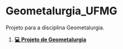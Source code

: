 # Geometalurgia_UFMG
Projeto para a disciplina Geometalurgia.
1. **[💻 Projeto de Geometalurgia](https://jaquetdiamantino.github.io/Geometalurgia_UFMG/notebook.jl.html)**
